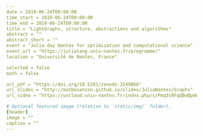 ```yaml
---
date = 2019-06-24T00:00:00
time_start = 2019-06-24T00:00:00
time_end = 2019-06-24T00:00:00
title = "LightGraphs, structure, abstractions and algorithms"
abstract = ""
abstract_short = ""
event = "Julia day Nantes for optimization and computational science"
event_url = "https://julialang.univ-nantes.fr/programme/"
location = "Université de Nantes, France"

selected = false
math = false

url_pdf = "https://doi.org/10.5281/zenodo.3249868"
url_slides = "http://matbesancon.github.io/slides/JuliaNantes/Graphs"
url_video = "https://uncloud.univ-nantes.fr/index.php/s/Pmq3sRFqQBwBpmW"

# Optional featured image (relative to `static/img/` folder).
[header]
image = ""
caption = ""     
---
```

